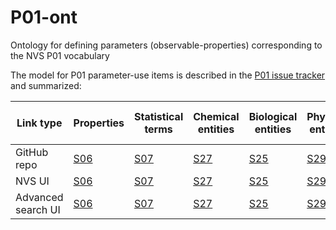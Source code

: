 # P01-ont
Ontology for defining parameters (observable-properties) corresponding to the NVS P01 vocabulary

The model for P01 parameter-use items is described in the [P01 issue tracker](https://github.com/nvs-vocabs/P01/blob/master/README.md) and summarized: 

Link type | Properties | Statistical terms | Chemical entities | Biological entities | Physical entities | Measurement-matrix relationships | Matrices | Sample preparation methods | Analytical methods | Data processing methods |
-------|-------|-------|-------|-------|-------|-------|------|-------|-------|-------|
GitHub repo | [S06](https://github.com/nvs-vocabs/S06/) | [S07](https://github.com/nvs-vocabs/S07/) | [S27](https://github.com/nvs-vocabs/S27/) | [S25](https://github.com/nvs-vocabs/S25/) |[S29](https://github.com/nvs-vocabs/S29/)|[S02](https://github.com/nvs-vocabs/S02/) | [S26](https://github.com/nvs-vocabs/S26/) | [S03](https://github.com/nvs-vocabs/S23/)| [S04](https://github.com/nvs-vocabs/S04/)|[S05](https://github.com/nvs-vocabs/S05/)
NVS UI | [S06](https://vocab.nerc.ac.uk/collection/S06/) | [S07](https://vocab.nerc.ac.uk/collection/S07/) | [S27](https://vocab.nerc.ac.uk/collection/S27/) | [S25](https://vocab.nerc.ac.uk/collection/S25/) |[S29](https://vocab.nerc.ac.uk/collection/S29/)|[S02](https://vocab.nerc.ac.uk/collection/S02/) | [S26](https://vocab.nerc.ac.uk/collection/S26/) | [S03](https://vocab.nerc.ac.uk/collection/S23/)| [S04](https://vocab.nerc.ac.uk/collection/S04/)|[S05](https://vocab.nerc.ac.uk/collection/S05/)
Advanced search UI | [S06](https://www.bodc.ac.uk/resources/vocabularies/vocabulary_search/S06/) | [S07](https://www.bodc.ac.uk/resources/vocabularies/vocabulary_search/S07/) | [S27](https://www.bodc.ac.uk/resources/vocabularies/vocabulary_search/S27/) | [S25](https://www.bodc.ac.uk/resources/vocabularies/vocabulary_search/S25/) |[S29](https://www.bodc.ac.uk/resources/vocabularies/vocabulary_search/S29/)|[S02](https://www.bodc.ac.uk/resources/vocabularies/vocabulary_search/S02/) | [S26](https://www.bodc.ac.uk/resources/vocabularies/vocabulary_search/S26/) | [S03](https://www.bodc.ac.uk/resources/vocabularies/vocabulary_search/S23/)| [S04](https://www.bodc.ac.uk/resources/vocabularies/vocabulary_search/S04/)|[S05](https://www.bodc.ac.uk/resources/vocabularies/vocabulary_search/S05/)

